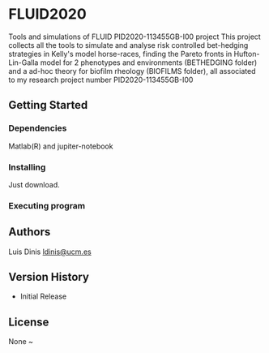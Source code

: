 # FLUID2020
Tools and simulations of FLUID PID2020-113455GB-I00 project
This project collects all the tools to simulate and analyse risk controlled bet-hedging strategies in Kelly's model horse-races, finding the Pareto fronts in Hufton-Lin-Galla model for 2 phenotypes and environments (BETHEDGING folder)  and a ad-hoc theory for biofilm rheology (BIOFILMS folder), all associated to my research project number PID2020-113455GB-I00
## Getting Started

### Dependencies

Matlab(R) and jupiter-notebook

### Installing

Just download.

### Executing program


## Authors

Luis Dinis ldinis@ucm.es

## Version History

 * Initial Release

## License

None
~   
